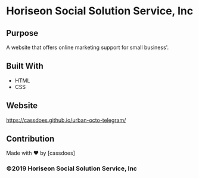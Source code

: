 # Horiseon Social Solution Service, Inc

## Purpose
A website that offers online marketing support for small business'.

## Built With
* HTML
* CSS

## Website
https://cassdoes.github.io/urban-octo-telegram/

## Contribution
Made with ❤️ by [cassdoes]

### ©️2019 Horiseon Social Solution Service, Inc 

